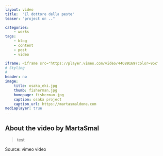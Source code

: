 ```yaml
---
layout: video
title:  "Il dottore della peste"
teaser: "project on .."

categories:
    - works
tags:
    - blog
    - content
    - post
    - video

iframe: <iframe src="https://player.vimeo.com/video/44689169?color=95cf19&title=0&byline=0&portrait=0" width="640" height="362" frameborder="0" webkitallowfullscreen mozallowfullscreen allowfullscreen></iframe>
# Styling
#
header: no
image:
    title: osaka_eki.jpg
    thumb: fisherman.jpg
    homepage: fisherman.jpg
    caption: osaka project
    caption_url: https://martasmaldone.com
mediaplayer: true
---
```


<!--
# These video settings are totally optional. It's only purpose
# is SEO, so that videos show up in Google hopefully with a
# thumbnail.
# More › https://developers.google.com/webmasters/videosearch/schema?hl=en&rd=1
#
# embedURL – A URL pointing to a player for the specific video.
# contentURL – A URL pointing to the actual video media file
# thumbnailUrl – A URL pointing to the video thumbnail image file.
#
#video:
#    embedURL: "https://player.vimeo.com/video/219274698"
#    contentURL: "https://player.vimeo.com/video/219274698?autoplay=1"
#    thumbnailUrl: "https://i.vimeocdn.com/video/637864672_1280x720.jpg"


more-->


## About the video by MartaSmal

> test

Source: vimeo video

